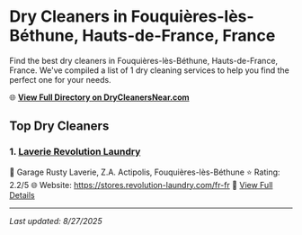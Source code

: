 # Dry Cleaners in Fouquières-lès-Béthune, Hauts-de-France, France

Find the best dry cleaners in Fouquières-lès-Béthune, Hauts-de-France, France. We've compiled a list of 1 dry cleaning services to help you find the perfect one for your needs.

🌐 **[View Full Directory on DryCleanersNear.com](https://drycleanersnear.com/city/France/Hauts-de-France/Fouqui%C3%A8res-l%C3%A8s-B%C3%A9thune)**

## Top Dry Cleaners

### 1. [Laverie Revolution Laundry](https://drycleanersnear.com/dryCleaner/68ae6785c95ff2c6096b1467/laverie-revolution-laundry)
📍 Garage Rusty Laverie, Z.A. Actipolis, Fouquières-lès-Béthune
⭐ Rating: 2.2/5
🌐 Website: https://stores.revolution-laundry.com/fr-fr
🔗 [View Full Details](https://drycleanersnear.com/dryCleaner/68ae6785c95ff2c6096b1467/laverie-revolution-laundry)


---

*Last updated: 8/27/2025*

